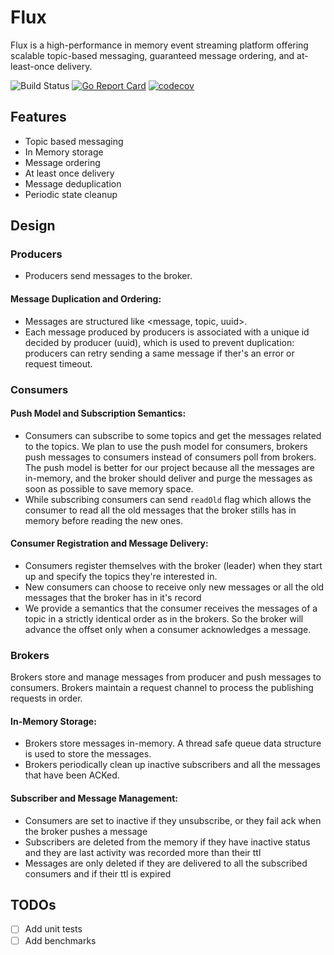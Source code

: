 # Flux
Flux is a high-performance in memory event streaming platform offering scalable topic-based messaging, guaranteed message ordering, and at-least-once delivery.

![Build Status](https://github.com/NamanBalaji/flux/actions/workflows/ci.yml/badge.svg)
[![Go Report Card](https://goreportcard.com/badge/github.com/NamanBalaji/flux)](https://goreportcard.com/report/github.com/NamanBalaji/flux)
[![codecov](https://codecov.io/gh/NamanBalaji/flux/branch/main/graph/badge.svg)](https://codecov.io/gh/NamanBalaji/flux)

## Features

- Topic based messaging
- In Memory storage
- Message ordering 
- At least once delivery 
- Message deduplication
- Periodic state cleanup

## Design

### Producers

- Producers send messages to the broker. 

#### Message Duplication and Ordering:

- Messages are structured like <message, topic, uuid>.
- Each message produced by producers is associated with a unique id decided by producer (uuid), which is used to prevent duplication: producers can retry sending a same message if ther's an error or request timeout.

### Consumers

#### Push Model and Subscription Semantics:

- Consumers can subscribe to some topics and get the messages related to the topics. We plan to use the push model for consumers, brokers push messages to consumers instead of consumers poll from brokers. The push model is better for our project because all the messages are in-memory, and the broker should deliver and purge the messages as soon as possible to save memory space.
- While subscribing consumers can send `readOld` flag which allows the consumer to read all the old messages that the broker stills has in memory before reading the new ones.

#### Consumer Registration and Message Delivery:

- Consumers register themselves with the broker (leader) when they start up and specify the topics they're interested in.
- New consumers can choose to receive only new messages or all the old messages that the broker has in it's record 
- We provide a semantics that the consumer receives the messages of a topic in a strictly identical order as in the brokers. So the broker will advance the offset only when a consumer acknowledges a message.

### Brokers

Brokers store and manage messages from producer and push messages to consumers. Brokers maintain a request channel to process the publishing requests in order.

#### In-Memory Storage:

- Brokers store messages in-memory. A thread safe queue data structure is used to store the messages.
- Brokers periodically clean up inactive subscribers and all the messages that have been ACKed.

#### Subscriber and Message Management:

- Consumers are set to inactive if they unsubscribe, or they fail ack when the broker pushes a message
- Subscribers are deleted from the memory if they have inactive status and they are last activity was recorded more than their ttl 
- Messages are only deleted if they are delivered to all the subscribed consumers and if their ttl is expired

## TODOs
- [ ] Add unit tests 
- [ ] Add benchmarks